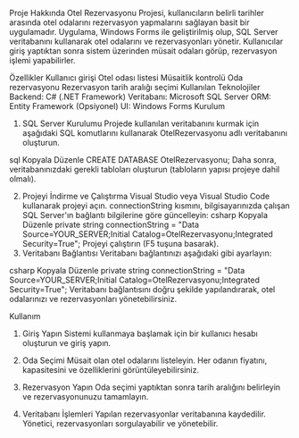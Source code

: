 Proje Hakkında
Otel Rezervasyonu Projesi, kullanıcıların belirli tarihler arasında otel odalarını rezervasyon yapmalarını sağlayan basit bir uygulamadır. Uygulama, Windows Forms ile geliştirilmiş olup, SQL Server veritabanını kullanarak otel odalarını ve rezervasyonları yönetir. Kullanıcılar giriş yaptıktan sonra sistem üzerinden müsait odaları görüp, rezervasyon işlemi yapabilirler.

Özellikler
Kullanıcı girişi
Otel odası listesi
Müsaitlik kontrolü
Oda rezervasyonu
Rezervasyon tarih aralığı seçimi
Kullanılan Teknolojiler
Backend: C# (.NET Framework)
Veritabanı: Microsoft SQL Server
ORM: Entity Framework (Opsiyonel)
UI: Windows Forms
Kurulum
1. SQL Server Kurulumu
Projede kullanılan veritabanını kurmak için aşağıdaki SQL komutlarını kullanarak OtelRezervasyonu adlı veritabanını oluşturun.

sql
Kopyala
Düzenle
CREATE DATABASE OtelRezervasyonu;
Daha sonra, veritabanınızdaki gerekli tabloları oluşturun (tabloların yapısı projeye dahil olmalı).

2. Projeyi İndirme ve Çalıştırma
Visual Studio veya Visual Studio Code kullanarak projeyi açın.
connectionString kısmını, bilgisayarınızda çalışan SQL Server'ın bağlantı bilgilerine göre güncelleyin:
csharp
Kopyala
Düzenle
private string connectionString = "Data Source=YOUR_SERVER;Initial Catalog=OtelRezervasyonu;Integrated Security=True";
Projeyi çalıştırın (F5 tuşuna basarak).
3. Veritabanı Bağlantısı
Veritabanı bağlantınızı aşağıdaki gibi ayarlayın:

csharp
Kopyala
Düzenle
private string connectionString = "Data Source=YOUR_SERVER;Initial Catalog=OtelRezervasyonu;Integrated Security=True";
Veritabanı bağlantısını doğru şekilde yapılandırarak, otel odalarınızı ve rezervasyonları yönetebilirsiniz.

Kullanım
1. Giriş Yapın
Sistemi kullanmaya başlamak için bir kullanıcı hesabı oluşturun ve giriş yapın.

2. Oda Seçimi
Müsait olan otel odalarını listeleyin. Her odanın fiyatını, kapasitesini ve özelliklerini görüntüleyebilirsiniz.

3. Rezervasyon Yapın
Oda seçimi yaptıktan sonra tarih aralığını belirleyin ve rezervasyonunuzu tamamlayın.

4. Veritabanı İşlemleri
Yapılan rezervasyonlar veritabanına kaydedilir. Yönetici, rezervasyonları sorgulayabilir ve yönetebilir.
